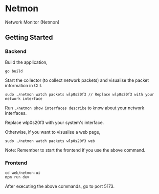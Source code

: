 # Netmon

Network Monitor (Netmon)

## Getting Started

### Backend

Build the application,

```
go build
```

Start the collector (to collect network packets) and visualise the packet information in CLI.

```
sudo ./netmon watch packets wlp0s20f3 // Replace wlp0s20f3 with your network interface
```

Run `./netmon show interfaces describe` to know about your network interfaces. 

Replace wlp0s20f3 with your system's interface.

Otherwise, if you want to visualise a web page,

```
sudo ./netmon watch packets wlp0s20f3 web
```

Note: Remember to start the frontend if you use the above command.

### Frontend

```
cd web/netmon-ui
npm run dev
```

After executing the above commands, go to port 5173.



